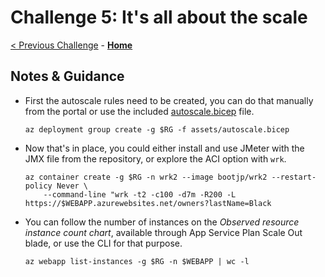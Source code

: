 # Challenge 5: It's all about the scale

[< Previous Challenge](./solution-05.md) - **[Home](../README.md)**

## Notes & Guidance

- First the autoscale rules need to be created, you can do that manually from the portal or use the included [autoscale.bicep](./assets/autoscale.bicep) file.

    ```shell
    az deployment group create -g $RG -f assets/autoscale.bicep
    ```

- Now that's in place, you could either install and use JMeter with the JMX file from the repository, or explore the ACI option with `wrk`.

    ```shell
    az container create -g $RG -n wrk2 --image bootjp/wrk2 --restart-policy Never \
        --command-line "wrk -t2 -c100 -d7m -R200 -L https://$WEBAPP.azurewebsites.net/owners?lastName=Black
    ```

- You can follow the number of instances on the _Observed resource instance count chart_, available through App Service Plan Scale Out blade, or use the CLI for that purpose.

    ```shell
    az webapp list-instances -g $RG -n $WEBAPP | wc -l
    ```
